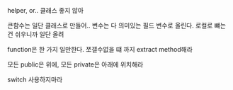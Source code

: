 helper, or.. 클래스 좋지 않아 

큰함수는 일단 클래스로 만들어..
변수는 다 의미있는 필드 변수로 올린다. 
로컬로 뺴는건 쉬우니까 일단 올려

function은 한 가지 일만한다.
쪼갤수없을 떄 까지 extract method해라 


모든 public은 위에, 모든 private은 아래에 위치해라

switch 사용하지마라
